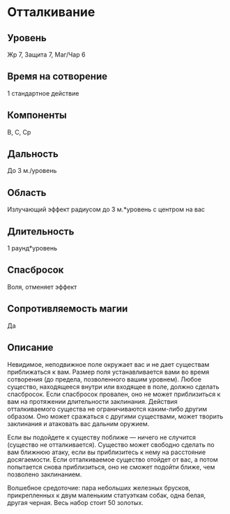# Отталкивание

## Уровень
Жр 7, Защита 7, Маг/Чар 6
## Время на сотворение
1 стандартное действие
## Компоненты
В, С, Ср
## Дальность
До 3 м./уровень
## Область
Излучающий эффект радиусом до 3 м.*уровень с центром на вас
## Длительность
1 раунд\*уровень
## Спасбросок 
Воля, отменяет эффект
## Сопротивляемость магии
Да
## Описание
Невидимое, неподвижное поле окружает вас и не дает существам приближаться к вам. Размер поля устанавливается вами во время сотворения (до предела, позволенного вашим уровнем). Любое существо, находящееся внутри или входящее в поле, должно сделать спасбросок. Если спасбросок провален, оно не может приблизиться к вам на протяжении длительности заклинания. Действия отталкиваемого существа не ограничиваются каким-либо другим образом. Оно может сражаться с другими существами, может творить заклинания и атаковать вас дальним оружием.

Если вы подойдете к существу поближе — ничего не случится (существо не отталкивается). Существо может свободно сделать по вам ближнюю атаку, если вы приблизитесь к нему на расстояние досягаемости. Если отталкиваемое существо отойдет от вас, а потом попытается снова приблизиться, оно не сможет подойти ближе, чем позволено заклинанием.

Волшебное средоточие: пара небольших железных брусков, прикрепленных к двум маленьким статуэткам собак, одна белая, другая черная. Весь набор стоит 50 золотых.